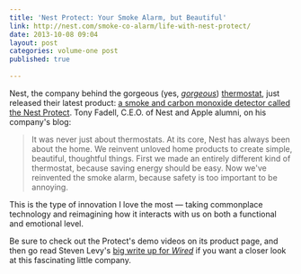 ```yaml
---
title: 'Nest Protect: Your Smoke Alarm, but Beautiful'
link: http://nest.com/smoke-co-alarm/life-with-nest-protect/
date: 2013-10-08 09:04
layout: post
categories: volume-one post
published: true
  
---
```



Nest, the company behind the gorgeous (yes, [_gorgeous_]({{site.domain}}/public/nest-thermostat.jpg)) [thermostat](http://nest.com/thermostat/life-with-nest-thermostat/), just released their latest product: [a smoke and carbon monoxide detector called the Nest Protect](http://nest.com/smoke-co-alarm/life-with-nest-protect/). Tony Fadell, C.E.O. of Nest and Apple alumni, on his company's blog:

> It was never just about thermostats. At its core, Nest has always been about the home. We reinvent unloved home products to create simple, beautiful, thoughtful things. First we made an entirely different kind of thermostat, because saving energy should be easy. Now we've reinvented the smoke alarm, because safety is too important to be annoying.

This is the type of innovation I love the most &mdash; taking commonplace technology and reimagining how it interacts with us on both a functional and emotional level.

Be sure to check out the Protect's demo videos on its product page, and then go read Steven Levy's [big write up for _Wired_](http://www.wired.com/business/2013/10/nest-smoke-detector/all/) if you want a closer look at this fascinating little company.
